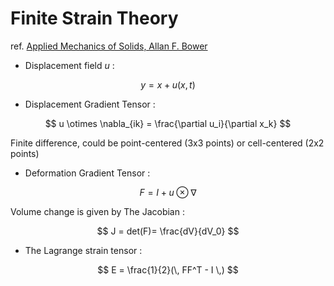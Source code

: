 
# Finite Strain Theory

ref. [Applied Mechanics of Solids, Allan F. Bower](http://solidmechanics.org/)


- Displacement field $u$ :

$$
y = x + u(x, t)
$$


- Displacement Gradient Tensor :

$$
u \otimes \nabla_{ik} = \frac{\partial u_i}{\partial x_k}
$$


Finite difference, could be point-centered (3x3 points) or cell-centered (2x2 points)


- Deformation Gradient Tensor :

$$
F = I + u \otimes \nabla
$$


Volume change is given by The Jacobian :

$$
J = det(F)= \frac{dV}{dV_0}
$$


- The Lagrange strain tensor :

$$
E = \frac{1}{2}(\, FF^T - I \,)
$$